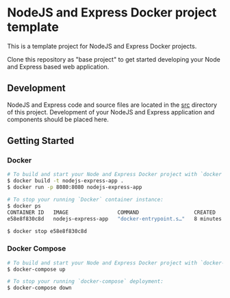 # NodeJS and Express Docker project template
This is a template project for NodeJS and Express Docker projects.

Clone this repository as "base project" to get started developing your Node and Express based web application.

## Development
NodeJS and Express code and source files are located in the [src](./src/) directory of this project.
Development of your NodeJS and Express application and components should be placed here. 


## Getting Started

### Docker
```bash
# To build and start your Node and Express Docker project with `docker`:
$ docker build -t nodejs-express-app .
$ docker run -p 8080:8080 nodejs-express-app

# To stop your running `Docker` container instance:
$ docker ps
CONTAINER ID   IMAGE                COMMAND                  CREATED         STATUS         PORTS                                       NAMES
e58e8f830c8d   nodejs-express-app   "docker-entrypoint.s…"   8 minutes ago   Up 8 minutes   0.0.0.0:8080->8080/tcp, :::8080->8080/tcp   priceless_feistel

$ docker stop e58e8f830c8d
```

### Docker Compose
```bash
# To build and start your Node and Express Docker project with `docker-compose`:
$ docker-compose up

# To stop your running `docker-compose` deployment:
$ docker-compose down
```
